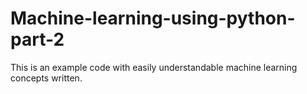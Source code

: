 # Machine-learning-using-python-part-2
This is an example code with easily understandable machine learning concepts written.
